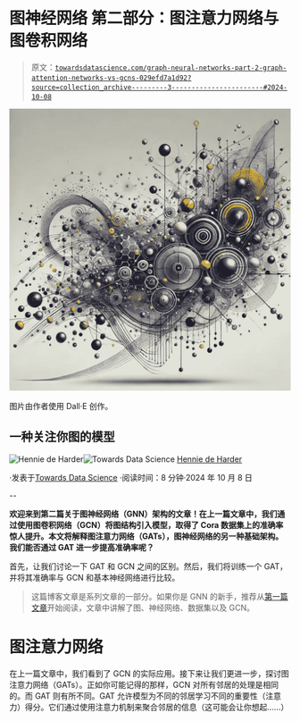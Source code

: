 # 图神经网络 第二部分：图注意力网络与图卷积网络

> 原文：[`towardsdatascience.com/graph-neural-networks-part-2-graph-attention-networks-vs-gcns-029efd7a1d92?source=collection_archive---------3-----------------------#2024-10-08`](https://towardsdatascience.com/graph-neural-networks-part-2-graph-attention-networks-vs-gcns-029efd7a1d92?source=collection_archive---------3-----------------------#2024-10-08)

![](img/416f94719e2ed6517b37cc618d4bfa4c.png)

图片由作者使用 Dall·E 创作。

## 一种关注你图的模型

[](https://hennie-de-harder.medium.com/?source=post_page---byline--029efd7a1d92--------------------------------)![Hennie de Harder](https://hennie-de-harder.medium.com/?source=post_page---byline--029efd7a1d92--------------------------------)[](https://towardsdatascience.com/?source=post_page---byline--029efd7a1d92--------------------------------)![Towards Data Science](https://towardsdatascience.com/?source=post_page---byline--029efd7a1d92--------------------------------) [Hennie de Harder](https://hennie-de-harder.medium.com/?source=post_page---byline--029efd7a1d92--------------------------------)

·发表于[Towards Data Science](https://towardsdatascience.com/?source=post_page---byline--029efd7a1d92--------------------------------) ·阅读时间：8 分钟·2024 年 10 月 8 日

--

**欢迎来到第二篇关于图神经网络（GNN）架构的文章！在上一篇文章中，我们通过使用图卷积网络（GCN）将图结构引入模型，取得了 Cora 数据集上的准确率惊人提升。本文将解释图注意力网络（GATs），图神经网络的另一种基础架构。我们能否通过 GAT 进一步提高准确率呢？**

首先，让我们讨论一下 GAT 和 GCN 之间的区别。然后，我们将训练一个 GAT，并将其准确率与 GCN 和基本神经网络进行比较。

> 这篇博客文章是系列文章的一部分。如果你是 GNN 的新手，推荐从[第一篇文章](https://medium.com/towards-data-science/graph-neural-networks-part-1-graph-convolutional-networks-explained-9c6aaa8a406e)开始阅读，文章中讲解了图、神经网络、数据集以及 GCN。

# 图注意力网络

在上一篇文章中，我们看到了 GCN 的实际应用。接下来让我们更进一步，探讨图注意力网络（GATs）。正如你可能记得的那样，GCN 对所有邻居的处理是相同的。而 GAT 则有所不同。GAT 允许模型为不同的邻居学习不同的重要性（注意力）得分。它们通过使用注意力机制来聚合邻居的信息（这可能会让你想起……）
